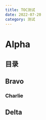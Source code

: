 ```yaml
---
title: TOC测试
date: 2022-07-20
category: 测试
---
```


# Alpha

## 目录

## Bravo

### Charlie

## Delta